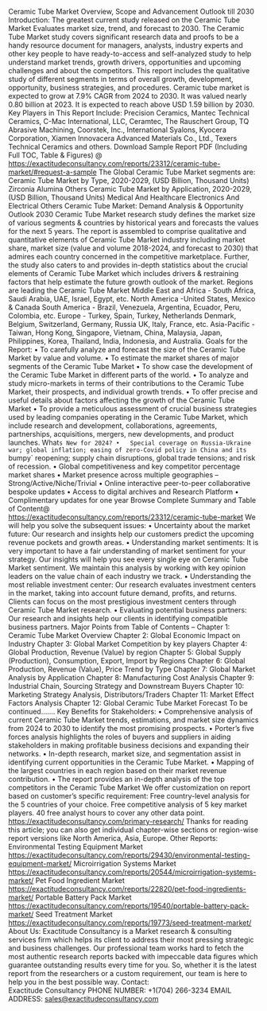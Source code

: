 Ceramic Tube Market Overview, Scope and Advancement Outlook till 2030 
Introduction:
The greatest current  study released on the Ceramic Tube Market Evaluates market size, trend, and forecast to 2030. The Ceramic Tube Market study covers significant research data and proofs to be a handy resource document for managers, analysts, industry experts and other key people to have ready-to-access and self-analyzed study to help understand market trends, growth drivers, opportunities and upcoming challenges and about the competitors. This report includes the qualitative study of different segments in terms of overall growth, development, opportunity, business strategies, and procedures. 
Ceramic tube market is expected to grow at 7.9% CAGR from 2024 to 2030. It was valued nearly 0.80 billion at 2023. It is expected to reach above USD 1.59 billion by 2030.
Key Players in This Report Include: 
Precision Ceramics, Mantec Technical Ceramics, C-Mac International, LLC, Ceramtec, The Rauschert Group, TQ Abrasive Machining, Coorstek, Inc., International Syalons, Kyocera Corporation, Xiamen Innovacera Advanced Materials Co., Ltd., Texers Technical Ceramics and others.
Download Sample Report PDF (Including Full TOC, Table & Figures) @ 
https://exactitudeconsultancy.com/reports/23312/ceramic-tube-market/#request-a-sample
The Global Ceramic Tube Market segments are:
Ceramic Tube Market by Type, 2020-2029, (USD Billion, Thousand Units)
Zirconia
Alumina
Others
Ceramic Tube Market by Application, 2020-2029, (USD Billion, Thousand Units)
Medical And Healthcare
Electronics And Electrical
Others
Ceramic Tube Market: Demand Analysis & Opportunity Outlook 2030
Ceramic Tube Market research study defines the market size of various segments & countries by historical years and forecasts the values for the next 5 years. The report is assembled to comprise qualitative and quantitative elements of Ceramic Tube Market industry including market share, market size (value and volume 2018-2024, and forecast to 2030) that admires each country concerned in the competitive marketplace. Further, the study also caters to and provides in-depth statistics about the crucial elements of Ceramic Tube Market which includes drivers & restraining factors that help estimate the future growth outlook of the market.
Regions are leading the Ceramic Tube Market
Middle East and Africa - South Africa, Saudi Arabia, UAE, Israel, Egypt, etc.
North America -United States, Mexico & Canada
South America - Brazil, Venezuela, Argentina, Ecuador, Peru, Colombia, etc.
Europe - Turkey, Spain, Turkey, Netherlands Denmark, Belgium, Switzerland, Germany, Russia UK, Italy, France, etc.
Asia-Pacific -Taiwan, Hong Kong, Singapore, Vietnam, China, Malaysia, Japan, Philippines, Korea, Thailand, India, Indonesia, and Australia.
Goals for the Report:
•	To carefully analyze and forecast the size of the Ceramic Tube Market by value and volume.
•	To estimate the market shares of major segments of the Ceramic Tube Market 
•	To show case the development of the Ceramic Tube Market in different parts of the world.
•	To analyze and study micro-markets in terms of their contributions to the Ceramic Tube Market, their prospects, and individual growth trends.
•	To offer precise and useful details about factors affecting the growth of the Ceramic Tube Market 
•	To provide a meticulous assessment of crucial business strategies used by leading companies operating in the Ceramic Tube Market, which include research and development, collaborations, agreements, partnerships, acquisitions, mergers, new developments, and product launches.
What`s New for 2024?
•	Special coverage on Russia-Ukraine war; global inflation; easing of zero-Covid policy in China and its `bumpy` reopening; supply chain disruptions, global trade tensions; and risk of recession.
•	Global competitiveness and key competitor percentage market shares
•	Market presence across multiple geographies – Strong/Active/Niche/Trivial
•	Online interactive peer-to-peer collaborative bespoke updates
•	Access to digital archives and Research Platform
•	Complimentary updates for one year
Browse Complete Summary and Table of Content@  
https://exactitudeconsultancy.com/reports/23312/ceramic-tube-market
We will help you solve the subsequent issues:
•	Uncertainty about the market future: Our research and insights help our customers predict the upcoming revenue pockets and growth areas.
•	Understanding market sentiments: It is very important to have a fair understanding of market sentiment for your strategy. Our insights will help you see every single eye on Ceramic Tube Market sentiment. We maintain this analysis by working with key opinion leaders on the value chain of each industry we track.
•	Understanding the most reliable investment center: Our research evaluates investment centers in the market, taking into account future demand, profits, and returns. Clients can focus on the most prestigious investment centers through Ceramic Tube Market research.
•	Evaluating potential business partners: Our research and insights help our clients in identifying compatible business partners.
Major Points from Table of Contents –
Chapter 1: Ceramic Tube Market Overview
Chapter 2: Global Economic Impact on Industry
Chapter 3: Global Market Competition by key players
Chapter 4: Global Production, Revenue (Value) by region
Chapter 5: Global Supply (Production), Consumption, Export, Import by Regions
Chapter 6: Global Production, Revenue (Value), Price Trend by Type
Chapter 7: Global Market Analysis by Application
Chapter 8: Manufacturing Cost Analysis
Chapter 9: Industrial Chain, Sourcing Strategy and Downstream Buyers
Chapter 10: Marketing Strategy Analysis, Distributors/Traders
Chapter 11: Market Effect Factors Analysis
Chapter 12: Global Ceramic Tube Market Forecast
To be continued…….
Key Benefits for Stakeholders:
•	Comprehensive analysis of current Ceramic Tube Market trends, estimations, and market size dynamics from 2024 to 2030 to identify the most promising prospects.
•	Porter’s five forces analysis highlights the roles of buyers and suppliers in aiding stakeholders in making profitable business decisions and expanding their networks.
•	In-depth research, market size, and segmentation assist in identifying current opportunities in the Ceramic Tube Market.
•	Mapping of the largest countries in each region based on their market revenue contribution.
•	The report provides an in-depth analysis of the top competitors in the Ceramic Tube Market
We offer customization on report based on customer’s specific requirement:
Free country-level analysis for the 5 countries of your choice.
Free competitive analysis of 5 key market players.
40 free analyst hours to cover any other data point.
https://exactitudeconsultancy.com/primary-research/
Thanks for reading this article; you can also get individual chapter-wise sections or region-wise report versions like North America, Asia, Europe.
Other Reports:
Environmental Testing Equipment Market
https://exactitudeconsultancy.com/reports/29430/environmental-testing-equipment-market/
Microirrigation Systems Market
https://exactitudeconsultancy.com/reports/20544/microirrigation-systems-market/
Pet Food Ingredient Market
https://exactitudeconsultancy.com/reports/22820/pet-food-ingredients-market/
Portable Battery Pack Market
https://exactitudeconsultancy.com/reports/19540/portable-battery-pack-market/
Seed Treatment Market
https://exactitudeconsultancy.com/reports/19773/seed-treatment-market/
About Us:
Exactitude Consultancy is a Market research & consulting services firm which helps its client to address their most pressing strategic and business challenges. Our professional team works hard to fetch the most authentic research reports backed with impeccable data figures which guarantee outstanding results every time for you. So, whether it is the latest report from the researchers or a custom requirement, our team is here to help you in the best possible way.
Contact:  
Exactitude Consultancy
PHONE NUMBER: +1(704) 266-3234
EMAIL ADDRESS: sales@exactitudeconsultancy.com
